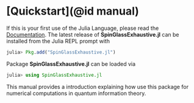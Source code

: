 # [Quickstart](@id manual)

If this is your first use of the Julia Language, please read the [Documentation](https://docs.julialang.org/en). The latest release of **SpinGlassExhaustive.jl** can be installed from the Julia REPL prompt with

```julia
julia> Pkg.add("SpinGlassExhaustive.jl")
```
Package **SpinGlassExhaustive.jl** can be loaded via

```julia
julia> using SpinGlassExhaustive.jl
```
This manual provides a introduction explaining how use this package for
numerical computations in quantum information theory.
